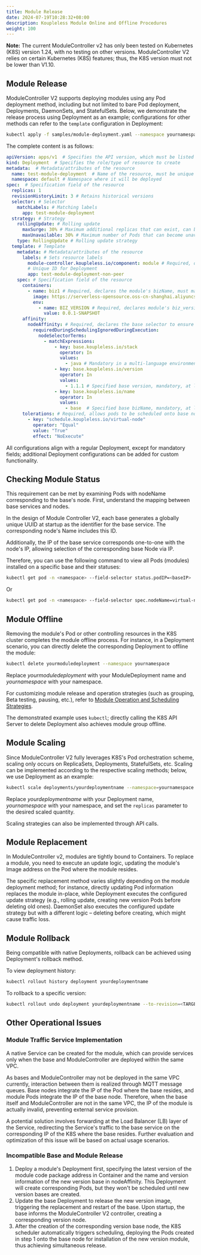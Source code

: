```yaml
---
title: Module Release
date: 2024-07-19T10:28:32+08:00
description: Koupleless Module Online and Offline Procedures
weight: 100
---
```


**Note:** The current ModuleController v2 has only been tested on Kubernetes (K8S) version 1.24, with no testing on other versions. ModuleController V2 relies on certain Kubernetes (K8S) features; thus, the K8S version must not be lower than V1.10.

## Module Release

ModuleController V2 supports deploying modules using any Pod deployment method, including but not limited to bare Pod deployment, Deployments, DaemonSets, and StatefulSets. Below, we demonstrate the release process using Deployment as an example; configurations for other methods can refer to the `template` configuration in Deployment:

```bash
kubectl apply -f samples/module-deployment.yaml --namespace yournamespace
```

The complete content is as follows:

```yaml
apiVersion: apps/v1  # Specifies the API version, which must be listed in `kubectl api-versions`
kind: Deployment  # Specifies the role/type of resource to create
metadata:  # Metadata/attributes of the resource
  name: test-module-deployment  # Name of the resource, must be unique within the same namespace
  namespace: default # Namespace where it will be deployed
spec:  # Specification field of the resource
  replicas: 1
  revisionHistoryLimit: 3 # Retains historical versions
  selector: # Selector
    matchLabels: # Matching labels
      app: test-module-deployment
  strategy: # Strategy
    rollingUpdate: # Rolling update
      maxSurge: 30% # Maximum additional replicas that can exist, can be a percentage or an integer
      maxUnavailable: 30% # Maximum number of Pods that can become unavailable during the update, can be a percentage or an integer
    type: RollingUpdate # Rolling update strategy
  template: # Template
    metadata: # Metadata/attributes of the resource
      labels: # Sets resource labels
        module-controller.koupleless.io/component: module # Required, declares Pod type for management by module controller
        # Unique ID for Deployment
        app: test-module-deployment-non-peer
    spec: # Specification field of the resource
      containers:
        - name: biz1 # Required, declares the module's bizName, must match the artifactId declared in pom.xml
          image: https://serverless-opensource.oss-cn-shanghai.aliyuncs.com/module-packages/stable/biz1-web-single-host-0.0.1-SNAPSHOT-ark-biz.jar
          env:
            - name: BIZ_VERSION # Required, declares module's biz_version, value must match the version declared in pom.xml
              value: 0.0.1-SNAPSHOT
      affinity:
        nodeAffinity: # Required, declares the base selector to ensure modules are scheduled onto designated bases
          requiredDuringSchedulingIgnoredDuringExecution:
            nodeSelectorTerms:
              - matchExpressions:
                  - key: base.koupleless.io/stack
                    operator: In
                    values:
                      - java # Mandatory in a multi-language environment, specifies the tech stack
                  - key: base.koupleless.io/version
                    operator: In
                    values:
                      - 1.1.1 # Specified base version, mandatory, at least one required
                  - key: base.koupleless.io/name
                    operator: In
                    values:
                      - base  # Specified base bizName, mandatory, at least one required
      tolerations: # Required, allows pods to be scheduled onto base nodes
        - key: "schedule.koupleless.io/virtual-node"
          operator: "Equal"
          value: "True"
          effect: "NoExecute"
```

All configurations align with a regular Deployment, except for mandatory fields; additional Deployment configurations can be added for custom functionality.

## Checking Module Status

This requirement can be met by examining Pods with nodeName corresponding to the base's node. First, understand the mapping between base services and nodes.

In the design of Module Controller V2, each base generates a globally unique UUID at startup as the identifier for the base service. The corresponding node's Name includes this ID.

Additionally, the IP of the base service corresponds one-to-one with the node's IP, allowing selection of the corresponding base Node via IP.

Therefore, you can use the following command to view all Pods (modules) installed on a specific base and their statuses:

```bash
kubectl get pod -n <namespace> --field-selector status.podIP=<baseIP>
```

Or

```bash
kubectl get pod -n <namespace> --field-selector spec.nodeName=virtual-node-<baseUUID>
```

## Module Offline

Removing the module's Pod or other controlling resources in the K8S cluster completes the module offline process. For instance, in a Deployment scenario, you can directly delete the corresponding Deployment to offline the module:

```bash
kubectl delete yourmoduledeployment --namespace yournamespace
```

Replace _yourmoduledeployment_ with your ModuleDeployment name and _yournamespace_ with your namespace.

For customizing module release and operation strategies (such as grouping, Beta testing, pausing, etc.), refer to [Module Operation and Scheduling Strategies](/docs/tutorials/module-operation-v2/operation-and-scheduling-strategy/).

The demonstrated example uses `kubectl`; directly calling the K8S API Server to delete Deployment also achieves module group offline.

## Module Scaling

Since ModuleController V2 fully leverages K8S's Pod orchestration scheme, scaling only occurs on ReplicaSets, Deployments, StatefulSets, etc. Scaling can be implemented according to the respective scaling methods; below, we use Deployment as an example:

```bash
kubectl scale deployments/yourdeploymentname --namespace=yournamespace --replicas=3
```

Replace _yourdeploymentname_ with your Deployment name, _yournamespace_ with your namespace, and set the `replicas` parameter to the desired scaled quantity.

Scaling strategies can also be implemented through API calls.

## Module Replacement

In ModuleController v2, modules are tightly bound to Containers. To replace a module, you need to execute an update logic, updating the module's Image address on the Pod where the module resides.

The specific replacement method varies slightly depending on the module deployment method; for instance, directly updating Pod information replaces the module in-place, while Deployment executes the configured update strategy (e.g., rolling update, creating new version Pods before deleting old ones). DaemonSet also executes the configured update strategy but with a different logic – deleting before creating, which might cause traffic loss.

## Module Rollback

Being compatible with native Deployments, rollback can be achieved using Deployment's rollback method.

To view deployment history:

```bash
kubectl rollout history deployment yourdeploymentname
```

To rollback to a specific version:

```bash
kubectl rollout undo deployment yourdeploymentname --to-revision=<TARGET_REVISION>
```

## Other Operational Issues

### Module Traffic Service Implementation

A native Service can be created for the module, which can provide services only when the base and ModuleController are deployed within the same VPC.

As bases and ModuleController may not be deployed in the same VPC currently, interaction between them is realized through MQTT message queues. Base nodes integrate the IP of the Pod where the base resides, and module Pods integrate the IP of the base node. Therefore, when the base itself and ModuleController are not in the same VPC, the IP of the module is actually invalid, preventing external service provision.

A potential solution involves forwarding at the Load Balancer (LB) layer of the Service, redirecting the Service's traffic to the base service on the corresponding IP of the K8S where the base resides. Further evaluation and optimization of this issue will be based on actual usage scenarios.

### Incompatible Base and Module Release

1. Deploy a module's Deployment first, specifying the latest version of the module code package address in Container and the name and version information of the new version base in nodeAffinity.
   This Deployment will create corresponding Pods, but they won't be scheduled until new version bases are created.
2. Update the base Deployment to release the new version image, triggering the replacement and restart of the base. Upon startup, the base informs the ModuleController V2 controller, creating a corresponding version node.
3. After the creation of the corresponding version base node, the K8S scheduler automatically triggers scheduling, deploying the Pods created in step 1 onto the base node for installation of the new version module, thus achieving simultaneous release.
   
<br/>
<br/>
